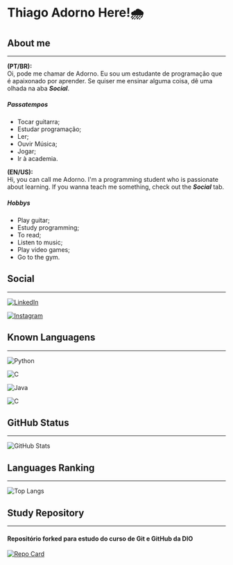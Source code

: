 # Thiago Adorno Here!🌧️
## **About me**
---
**(PT/BR):**  
Oi, pode me chamar de Adorno. Eu sou um estudante de programação que é apaixonado por aprender. Se quiser me ensinar alguma coisa, dê uma olhada na aba **_Social_**.  
##### **Passatempos**
* Tocar guitarra;
* Estudar programação;
* Ler;
* Ouvir Música;
* Jogar;
* Ir à academia.

**(EN/US):**  
Hi, you can call me Adorno. I'm a programming student who is passionate about learning. If you wanna teach me something, check out the **_Social_** tab.

##### **Hobbys**
* Play guitar;
* Estudy programming;
* To read;
* Listen to music;
* Play video games;
* Go to the gym.

## **Social**
---
[![LinkedIn](https://img.shields.io/badge/LinkedIn-000?style=for-the-badge&logo=linkedin&logoColor=0E76A8)](https://www.linkedin.com/in/thiago-adorno-705409253/)

[![Instagram](https://img.shields.io/badge/Instagram-000?style=for-the-badge&logo=instagram)](https://www.instagram.com/t.adorn0/)

## **Known Languagens**
---
![Python](https://img.shields.io/badge/Python-000?style=for-the-badge&logo=python)

![C](https://img.shields.io/badge/Advpl-000?style=for-the-badge&logo=Advpl)

![Java](https://img.shields.io/badge/Java-000?style=for-the-badge&logo=java)

![C](https://img.shields.io/badge/C-000?style=for-the-badge&logo=c)

## **GitHub Status**
---
![GitHub Stats](https://github-readme-stats.vercel.app/api?username=Ad0rn0&theme=transparent&bg_color=000&border_color=30A3DC&show_icons=true&icon_color=30A3DC&title_color=E94D5F&text_color=FFF)

## **Languages Ranking**
---
![Top Langs](https://github-readme-stats-git-masterrstaa-rickstaa.vercel.app/api/top-langs/?username=Ad0rn0&bg_color=000&border_color=30A3DC&title_color=E94D5F&text_color=FFF)

## **Study Repository**
---
#### Repositório forked para estudo do curso de Git e GitHub da DIO
[![Repo Card](https://github-readme-stats.vercel.app/api/pin/?username=Ad0rn0&repo=dio-lab-open-source&bg_color=000&border_color=30A3DC&show_icons=true&icon_color=30A3DC&title_color=E94D5F&text_color=FFF)](https://github.com/Ad0rn0/dio-lab-open-source)

